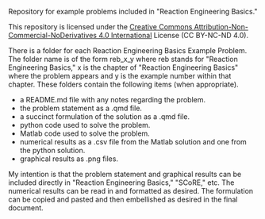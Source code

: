 Repository for example problems included in "Reaction Engineering Basics."

This repository is licensed under the [Creative Commons Attribution-Non-Commercial-NoDerivatives 4.0 International](https://creativecommons.org/licenses/by-nc-nd/4.0/) License (CC BY-NC-ND 4.0).

There is a folder for each Reaction Engineering Basics Example Problem. The folder name is of the form reb_x_y where reb stands for "Reaction Engineering Basics," x is the chapter of "Reaction Engineering Basics" where the problem appears and y is the example number within that chapter. These folders contain the following items (when appropriate).

* a README.md file with any notes regarding the problem.
* the problem statement as a .qmd file.
* a succinct formulation of the solution as a .qmd file.
* python code used to solve the problem.
* Matlab code used to solve the problem.
* numerical results as a .csv file from the Matlab solution and one from the python solution.
* graphical results as .png files.

My intention is that the problem statement and graphical results can be included directly in "Reaction Engineering Basics," "SCoRE," etc. The numerical results can be read in and formatted as desired. The formulation can be copied and pasted and then embellished as desired in the final document.